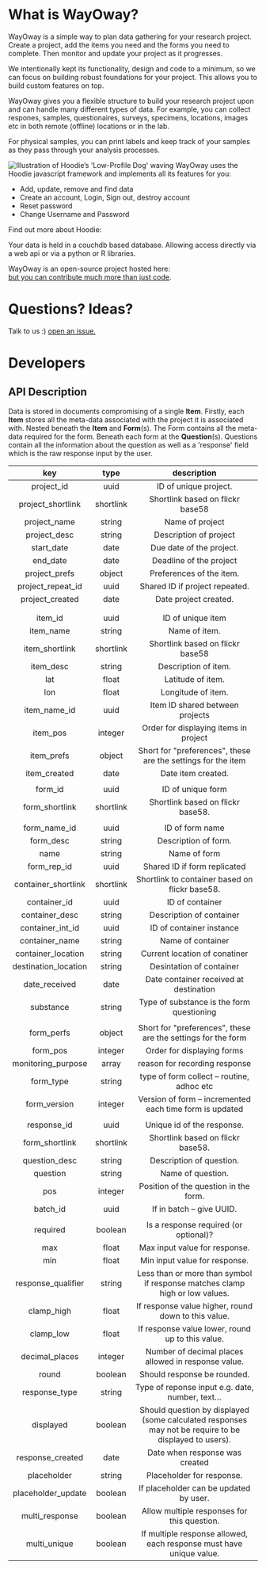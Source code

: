 # What is WayOway?

  WayOway is a simple way to plan data gathering for your research project.
  Create a project, add the items you need and the forms you need to
  complete. Then monitor and update your project as it progresses.

  We intentionally kept its functionality, design and code to a minimum,
  so we can focus on building robust foundations for your project. This
  allows you to build custom features on top.

  WayOway gives you a flexible structure to build your research project
  upon and can handle  many different types of data. For example, you can
  collect respones, samples, questionaires, surveys, specimens, locations,
  images etc in both remote (offline) locations or in the lab.

  For physical samples, you can print labels and keep track of your samples
  as they pass through your analysis processes.

  <img src="/assets/low-profile-dog.png" alt="Illustration of Hoodie’s 'Low-Profile Dog' waving" class="low-profile-dog">
 WayOway uses the Hoodie javascript framework and implements all its features for you:

<ul>
  <li>Add, update, remove and find data</li>
  <li>Create an account, Login, Sign out, destroy account</li>
  <li>Reset password</li>
  <li>Change Username and Password</li>
</ul>

  Find out more about Hoodie:
  <a href="hood.ie/intro/"></a>

  Your data is held in a couchdb based database. Allowing access directly via a web api or via a python or R libraries.


WayOway is an open-source project hosted here:
    <a href="https://github.com/fozy81/form-builder">  
  but you can contribute much more than just code</a>.


# Questions? Ideas?
  Talk to us :)
  <a href="https://github.com/fozy81/form-builder/issues">
 open an issue.
  </a>

# Developers

## API Description

  Data is stored in documents compromising of a single **Item**. Firstly, each **Item** stores all the meta-data associated with the project it is associated with. Nested beneath the **Item** and **Form**(s). The Form contains all the meta-data required for the form. Beneath each form at the **Question**(s). Questions contain all the information about the question as well as a 'response' field which is the raw response input by the user.

  **key**|**type**|**description**
  :-----:|:-----:|:-----:
  project\_id|uuid|ID of unique project.
  project\_shortlink|shortlink|Shortlink based on flickr base58
  project\_name|string|Name of project
  project\_desc|string|Description of project
  start\_date|date|Due date of the project.
  end\_date|date|Deadline of the project
  project\_prefs|object|Preferences of the item.
  project\_repeat\_id|uuid|Shared ID if project repeated.
  project\_created|date|Date project created.
   | |
   | |
  item\_id|uuid|ID of unique item
  item\_name|string|Name of item.
  item\_shortlink|shortlink|Shortlink based on flickr base58
  item\_desc|string|Description of item.
  lat|float|Latitude of item.
  lon|float|Longitude of item.
  item\_name\_id|uuid|Item ID shared between projects
  item\_pos|integer|Order for displaying items in project
  item\_prefs|object|Short for "preferences", these are the settings for the item
  item\_created|date|Date item created.
   | |
  form\_id|uuid|ID of unique form
  form\_shortlink|shortlink|Shortlink based on flickr base58.
   | |
  form\_name\_id|uuid|ID of form name
  form\_desc|string|Description of form.
  name|string|Name of form
  form\_rep\_id|uuid|Shared ID if form replicated
  container\_shortlink|shortlink|Shortlink to container based on flickr base58.
  container\_id|uuid|ID of container
  container\_desc|string|Description of container
  container\_int\_id|uuid|ID of container instance
  container\_name|string|Name of container
  container\_location|string|Current location of conatiner
  destination\_location|string|Desintation of container
  date\_received|date|Date container received at destination
  substance|string|Type of substance is the form questioning
   | |
  form\_perfs|object|Short for "preferences", these are the settings for the form
  form\_pos|integer|Order for displaying forms
  monitoring\_purpose|array|reason for recording response
  form\_type|string|type of form collect – routine, adhoc etc
  form\_version|integer|Version of form – incremented each time form is updated
   | |
  response\_id|uuid|Unique id of the response.
  form\_shortlink|shortlink|Shortlink based on flickr base58.
  question\_desc|string|Description of question.
  question|string|Name of question.
  pos|integer|Position of the question in the form.
  batch\_id|uuid|If in batch – give UUID.
   | |
  required|boolean|Is a response required (or optional)?
  max|float|Max input value for response.
  min|float|Min input value for response.
  response\_qualifier|string|Less than or more than symbol if response matches clamp high or low values.
  clamp\_high|float|If response value higher, round down to this value.
  clamp\_low|float|If response value lower, round up to this value.
  decimal\_places|integer|Number of decimal places allowed in response value.
  round|boolean|Should response be rounded.
  response\_type|string|Type of reponse input e.g. date, number, text…
  displayed|boolean|Should question by displayed (some calculated responses may not be require to be displayed to users).
  response\_created|date|Date when response was created
  placeholder|string|Placeholder for response.
  placeholder\_update|boolean|If placeholder can be updated by user.
  multi\_response|boolean|Allow multiple responses for this question.
  multi\_unique|boolean|If multiple response allowed, each response must have unique value.
